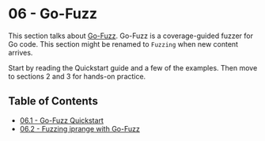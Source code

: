 # 06 - Go-Fuzz
This section talks about [Go-Fuzz][go-fuzz]. Go-Fuzz is a coverage-guided fuzzer for Go code. This section might be renamed to `Fuzzing` when new content arrives.

Start by reading the Quickstart guide and a few of the examples. Then move to sections 2 and 3 for hands-on practice.

## Table of Contents

- [06.1 - Go-Fuzz Quickstart](06.1.md)
- [06.2 - Fuzzing iprange with Go-Fuzz](06.2.md)

<!-- Links -->
[go-fuzz]: https://github.com/dvyukov/go-fuzz